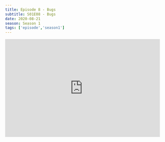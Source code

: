 ```yaml
---
title: Episode 8 - Bugs
subtitle: S01E08 - Bugs
date: 2020-08-21
season: Season 1
tags: ['episode','season1']
---
```


<iframe src="https://cast.rocks/player/27557/Supernatural-8-Bugs.mp3?episodeTitle=Episode%208%20-%20Bugs&podcastTitle=Couple%20of%20Idjits&episodeDate=August%2021st%2C%202020&imageURL=https%3A%2F%2Fcast.rocks%2Fhosting%2F27557%2Ffeeds%2FCAURZ.jpg" style="border: none; min-height: 265px; max-height: 320px; max-width: 558px; min-width: 270px; width: 100%; height: 100%;" scrollbars="no"></iframe>
